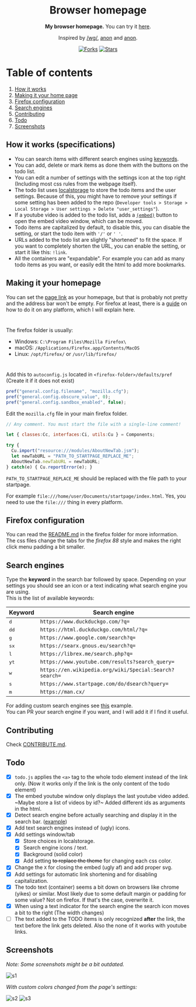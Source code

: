 <div align="center">
  <h1>Browser homepage</h1>
  <b>My browser homepage.</b> You can try it <a href="https://8dcc.github.io/browser-homepage/homepage.html">here</a>.<br>
  <p>Inspired by <a href="https://boards.4chan.org/wg/thread/7801612">/wg/</a>, <a href="https://boards.4chan.org/wg/thread/7801612#p7822666">anon</a> and <a href="https://boards.4chan.org/wg/thread/7801612#p7827588">anon</a>.</p>
  <a href="https://github.com/8dcc/browser-homepage/network/members"><img src="https://img.shields.io/github/forks/8dcc/browser-homepage.svg?style=for-the-badge&logo=javascript&color=ead54e&logoColor=ead54e" alt="Forks"></a>
  <a href="https://github.com/8dcc/browser-homepage/stargazers"><img src="https://img.shields.io/github/stars/8dcc/browser-homepage.svg?style=for-the-badge&logo=javascript&color=ead54e&logoColor=ead54e" alt="Stars"></a>
</div>

# Table of contents
1. [How it works](#how-it-works-specifications)
2. [Making it your home page](#making-it-your-homepage)
3. [Firefox configuration](#firefox-configuration)
4. [Search engines](#search-engines)
5. [Contributing](#contributing)
6. [Todo](#todo)
7. [Screenshots](#screenshots)

## How it works (specifications)
- You can search items with different search engines using [keywords](#search-engines).
- You can add, delete or mark items as done them with the buttons on the todo list.
- You can edit a number of settings with the settings icon at the top right (Including most css rules from the webpage itself).
- The todo list uses [localstorage](https://blog.logrocket.com/localstorage-javascript-complete-guide/) to store the todo items and the user settings. Because of this, you might have to remove your settings if some setting has been added to the repo (`Developer tools > Storage > Local Storage > User settings > Delete "user_settings"`).
- If a youtube video is added to the todo list, adds a [`(embed)`](https://github.com/8dcc/youtube-embed-window) button to open the embed video window, which can be moved.
- Todo items are capitalized by default, to disable this, you can disable the setting, or start the todo item with `'/'` or `' '`.
- URLs added to the todo list are slightly "shortened" to fit the space. If you want to completely shorten the URL, you can enable the setting, or start it like this: `!link`.
- All the containers are "expandable". For example you can add as many todo items as you want, or easily edit the html to add more bookmarks.

## Making it your homepage
You can set the [page link](https://8dcc.github.io/browser-homepage/homepage.html) as your homepage, but that is probably not pretty and the address bar won't be empty. For firefox at least, there is a [guide](https://stpg.tk/guides/firefox-startpage/) on how to do it on any platform, which I will explain here.

#

The firefox folder is usually:
- Windows: `C:\Program Files\Mozilla Firefox\`
- macOS: `/Applications/Firefox.app/Contents/MacOS`
- Linux: `/opt/firefox/` or `/usr/lib/firefox/`

#

Add this to `autoconfig.js` located in `<firefox-folder>/defaults/pref` (Create it if it does not exist)
```js
pref("general.config.filename", "mozilla.cfg");
pref("general.config.obscure_value", 0);
pref("general.config.sandbox_enabled", false);
```
Edit the `mozilla.cfg` file in your main firefox folder.
```js
// Any comment. You must start the file with a single-line comment!

let { classes:Cc, interfaces:Ci, utils:Cu } = Components;

try {
  Cu.import("resource:///modules/AboutNewTab.jsm");
  let newTabURL = "PATH_TO_STARTPAGE_REPLACE_ME";
  AboutNewTab.newTabURL = newTabURL;
} catch(e) { Cu.reportError(e); }
```
`PATH_TO_STARTPAGE_REPLACE_ME` should be replaced with the file path to your startpage.

For example `file:///home/user/Documents/startpage/index.html`. Yes, you need to use the `file:///` thing in every platform.

## Firefox configuration
You can read the [README.md](https://github.com/8dcc/browser-homepage/tree/main/firefox) in the firefox folder for more information.  
The css files change the tabs for the *firefox 88* style and makes the right click menu padding a bit smaller.

## Search engines
Type the **keyword** in the search bar followed by space. Depending on your settings you should see an icon or a text indicating what search engine you are using.  
This is the list of available keywords:

Keyword       | Search engine
--------------|--------------------------------------------------------
<kbd>d</kbd>  | `https://www.duckduckgo.com/?q=`
<kbd>dd</kbd> | `https://html.duckduckgo.com/html/?q=`
<kbd>g</kbd>  | `https://www.google.com/search?q=`
<kbd>sx</kbd> | `https://searx.gnous.eu/search?q=`
<kbd>l</kbd>  | `https://librex.me/search.php?q=`
<kbd>yt</kbd> | `https://www.youtube.com/results?search_query=`
<kbd>w</kbd>  | `https://en.wikipedia.org/wiki/Special:Search?search=`
<kbd>s</kbd>  | `https://www.startpage.com/do/dsearch?query=`
<kbd>m</kbd>  | `https://man.cx/`

For adding custom search engines see [this](https://github.com/8dcc/browser-homepage/commit/eb7527c3a777472c7a0208919a742efff0129283#diff-ea1c1de5ab8cb543a3597ba84a6308ab4227b0419fdc81b56bd52950a1c00f6e) example.  
You can PR your search engine if you want, and I will add it if I find it useful.

## Contributing
Check [CONTRIBUTE.md](https://github.com/8dcc/browser-homepage/blob/main/CONTRIBUTE.md).

## Todo
- [X] `todo.js` applies the `<a>` tag to the whole todo element instead of the link only. (Now it works only if the link is the only content of the todo element)
- [X] The embed youtube window only displays the last youtube video added. ~Maybe store a list of videos by id?~ Added different ids as arguments in the html.
- [X] Detect search engine before actually searching and display it in the search bar. ([example](https://user-images.githubusercontent.com/29655971/205471203-57321112-905b-49fb-8773-5887a07866ea.png))
- [X] Add text search engines instead of (ugly) icons.
- [X] Add settings window/tab
    - [X] Store choices in localstorage.
    - [X] Search engine icons / text.
    - [X] Background (solid color)
    - [X] Add setting ~~to replace the theme~~ for changing each css color.
- [X] Change the `X` for closing the embed (ugly af) and add proper svg.
- [X] Add settings for automatic link shortening and for disabling capitalization.
- [X] The todo text (container) seems a bit down on browsers like chrome (yikes) or similar. Most likely due to some default margin or padding for some value? Not on firefox. If that's the case, overwrite it.
- [X] When using a text indicator for the search engine the search icon moves a bit to the right (The width changes)
- [ ] The text added to the TODO items is only recognized **after** the link, the text before the link gets deleted. Also the none of it works with youtube links.

## Screenshots
*Note: Some screenshots might be a bit outdated.*

![s1](https://user-images.githubusercontent.com/29655971/205471192-314c6e58-ebd6-4bc6-af83-2088d49f8287.png)

*With custom colors changed from the page's settings:*

![s2](https://user-images.githubusercontent.com/29655971/205471146-39a451f6-6113-43dc-a1ac-1faee6117eba.png)
![s3](https://user-images.githubusercontent.com/29655971/205471177-5fc8c92c-0b7e-42df-8674-b375decdc3cb.png)
